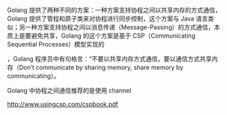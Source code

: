 Golang 提供了两种不同的方案：一种方案支持协程之间以共享内存的方式通信，Golang 提供了管程和原子类来对协程进行同步控制，这个方案与 Java 语言类似；另一种方案支持协程之间以消息传递（Message-Passing）的方式通信，本质上是要避免共享，Golang 的这个方案是基于 CSP（Communicating Sequential Processes）模型实现的

，Golang 程序员中有句格言：“不要以共享内存方式通信，要以通信方式共享内存（Don’t communicate by sharing memory, share memory by communicating）。

Golang 中协程之间通信推荐的是使用 channel

http://www.usingcsp.com/cspbook.pdf


